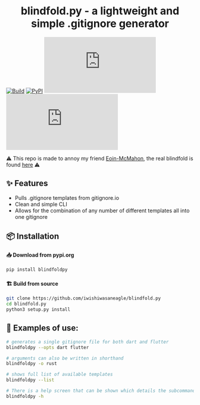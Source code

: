 <h1 align="center"> blindfold.py - a lightweight and simple .gitignore generator</h1>

[![Build](https://github.com/iwishiwasaneagle/blindfold.py/actions/workflows/python-build.yml/badge.svg)](https://github.com/iwishiwasaneagle/blindfold.py/actions/workflows/python-build.yml)
[![PyPI](https://img.shields.io/pypi/v/blindfoldpy)](https://pypi.org/project/blindfoldpy/)
[![GitHub license](https://img.shields.io/github/license/iwishiwasaneagle/blindfold.py)](https://github.com/iwishiwasaneagle/blindfold.py/blob/main/LICENSE)
[![GitHub stars](https://img.shields.io/github/stars/iwishiwasaneagle/blindfold.py)](https://github.com/iwishiwasaneagle/blindfold.py/stargazers)

⚠️ This repo is made to annoy my friend [Eoin-McMahon](https://github.com/Eoin-McMahon), the real blindfold is found [here](https://github.com/Eoin-McMahon/blindfold) ⚠️

## ✨ Features
* Pulls .gitignore templates from gitignore.io
* Clean and simple CLI
* Allows for the combination of any number of different templates all into one gitignore

## 📦 Installation

#### 📥 Download from pypi.org

```bash
pip install blindfoldpy
```

#### 🏗️ Build from source
```bash
git clone https://github.com/iwishiwasaneagle/blindfold.py
cd blindfold.py
python3 setup.py install
```

## 🔧 Examples of use:
```bash
# generates a single gitignore file for both dart and flutter
blindfoldpy --opts dart flutter
```
<!-- ```bash
# you can specify a specific destination to store the gitignore file using the dest argument
blindfold --lang rust --dest ./src/
``` -->

```bash
# arguments can also be written in shorthand
blindfoldpy -o rust
```

```bash
# shows full list of available templates
blindfoldpy --list
```

```bash
# There is a help screen that can be shown which details the subcommands and arguments to supply to the program
blindfoldpy -h
```
